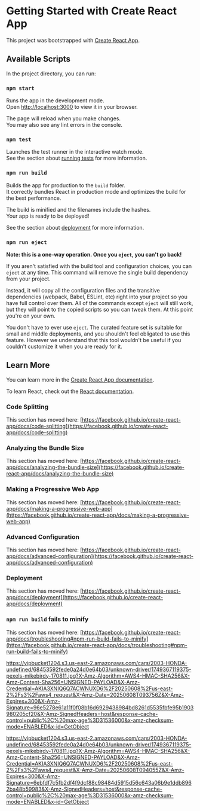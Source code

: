 # Getting Started with Create React App

This project was bootstrapped with [Create React App](https://github.com/facebook/create-react-app).

## Available Scripts

In the project directory, you can run:

### `npm start`

Runs the app in the development mode.\
Open [http://localhost:3000](http://localhost:3000) to view it in your browser.

The page will reload when you make changes.\
You may also see any lint errors in the console.

### `npm test`

Launches the test runner in the interactive watch mode.\
See the section about [running tests](https://facebook.github.io/create-react-app/docs/running-tests) for more information.

### `npm run build`

Builds the app for production to the `build` folder.\
It correctly bundles React in production mode and optimizes the build for the best performance.

The build is minified and the filenames include the hashes.\
Your app is ready to be deployed!

See the section about [deployment](https://facebook.github.io/create-react-app/docs/deployment) for more information.

### `npm run eject`

**Note: this is a one-way operation. Once you `eject`, you can't go back!**

If you aren't satisfied with the build tool and configuration choices, you can `eject` at any time. This command will remove the single build dependency from your project.

Instead, it will copy all the configuration files and the transitive dependencies (webpack, Babel, ESLint, etc) right into your project so you have full control over them. All of the commands except `eject` will still work, but they will point to the copied scripts so you can tweak them. At this point you're on your own.

You don't have to ever use `eject`. The curated feature set is suitable for small and middle deployments, and you shouldn't feel obligated to use this feature. However we understand that this tool wouldn't be useful if you couldn't customize it when you are ready for it.

## Learn More

You can learn more in the [Create React App documentation](https://facebook.github.io/create-react-app/docs/getting-started).

To learn React, check out the [React documentation](https://reactjs.org/).

### Code Splitting

This section has moved here: [https://facebook.github.io/create-react-app/docs/code-splitting](https://facebook.github.io/create-react-app/docs/code-splitting)

### Analyzing the Bundle Size

This section has moved here: [https://facebook.github.io/create-react-app/docs/analyzing-the-bundle-size](https://facebook.github.io/create-react-app/docs/analyzing-the-bundle-size)

### Making a Progressive Web App

This section has moved here: [https://facebook.github.io/create-react-app/docs/making-a-progressive-web-app](https://facebook.github.io/create-react-app/docs/making-a-progressive-web-app)

### Advanced Configuration

This section has moved here: [https://facebook.github.io/create-react-app/docs/advanced-configuration](https://facebook.github.io/create-react-app/docs/advanced-configuration)

### Deployment

This section has moved here: [https://facebook.github.io/create-react-app/docs/deployment](https://facebook.github.io/create-react-app/docs/deployment)

### `npm run build` fails to minify

This section has moved here: [https://facebook.github.io/create-react-app/docs/troubleshooting#npm-run-build-fails-to-minify](https://facebook.github.io/create-react-app/docs/troubleshooting#npm-run-build-fails-to-minify)



https://vipbucket1204.s3.us-east-2.amazonaws.com/cars/2003-HONDA-undefined/68453592fede0a24d0e64b03/unknown-driver/1749367119375-pexels-mikebirdy-170811.jpg?X-Amz-Algorithm=AWS4-HMAC-SHA256&X-Amz-Content-Sha256=UNSIGNED-PAYLOAD&X-Amz-Credential=AKIA3XNIQ6Q7ACWNUXD6%2F20250608%2Fus-east-2%2Fs3%2Faws4_request&X-Amz-Date=20250608T093756Z&X-Amz-Expires=300&X-Amz-Signature=96e5278e61a11f0f08b16d6929438984bd8261d5535fbfe95b1903980205cf20&X-Amz-SignedHeaders=host&response-cache-control=public%2C%20max-age%3D31536000&x-amz-checksum-mode=ENABLED&x-id=GetObject


https://vipbucket1204.s3.us-east-2.amazonaws.com/cars/2003-HONDA-undefined/68453592fede0a24d0e64b03/unknown-driver/1749367119375-pexels-mikebirdy-170811.jpg?X-Amz-Algorithm=AWS4-HMAC-SHA256&X-Amz-Content-Sha256=UNSIGNED-PAYLOAD&X-Amz-Credential=AKIA3XNIQ6Q7ACWNUXD6%2F20250608%2Fus-east-2%2Fs3%2Faws4_request&X-Amz-Date=20250608T094055Z&X-Amz-Expires=300&X-Amz-Signature=6ebfdf7c5fb2df4f9dcf88c98484d5915d56c643a06b9e1ddb8962ba48b59983&X-Amz-SignedHeaders=host&response-cache-control=public%2C%20max-age%3D31536000&x-amz-checksum-mode=ENABLED&x-id=GetObject